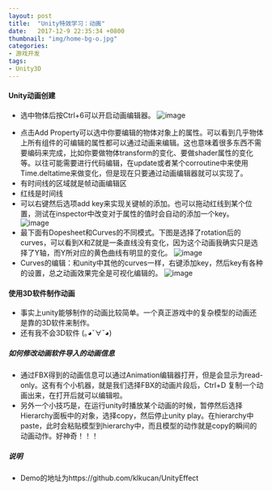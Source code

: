 ```yaml
---
layout: post
title:  "Unity特效学习：动画"
date:   2017-12-9 22:35:34 +0800
thumbnail: "img/home-bg-o.jpg"
categories: 
- 游戏开发
tags:
- Unity3D
---
```


#### Unity动画创建
- 选中物体后按Ctrl+6可以开启动画编辑器。
![image](http://imglf5.nosdn.127.net/img/Nld0N0tacnNuUGx5S01XL01RMGE2NDQ4M1Z2TlZ0TFU1b1VpaHZqb0dFR0F1TlNaeDhDSFRnPT0.jpg?imageView&thumbnail=1680x0&quality=96&stripmeta=0&type=jpg)

<!--more-->

- 点击Add Property可以选中你要编辑的物体对象上的属性。可以看到几乎物体上所有组件的可编辑的属性都可以通过动画来编辑。这也意味着很多东西不需要编码来完成，比如你要做物体transform的变化、要做shader属性的变化等。以往可能需要进行代码编辑，在update或者某个corroutine中来使用Time.deltatime来做变化，但是现在只要通过动画编辑器就可以实现了。
- 有时间线的区域就是帧动画编辑区
- 红线是时间线
- 可以右键然后选项add key来实现关键帧的添加。也可以拖动红线到某个位置，测试在inspector中改变对于属性的值时会自动的添加一个key。
![image](http://imglf3.nosdn.127.net/img/Nld0N0tacnNuUGx5S01XL01RMGE2NmdVMlVtaWFlOXlWWFZxazNsNWtYcnduRFVzdG9UVzdnPT0.jpg?imageView&thumbnail=1680x0&quality=96&stripmeta=0&type=jpg)
- 最下面有Dopesheet和Curves的不同模式。下图是选择了rotation后的curves，可以看到X和Z就是一条直线没有变化，因为这个动画我确实只是选择了Y轴，而Y所对应的黄色曲线有明显的变化。
![image](http://imglf5.nosdn.127.net/img/Nld0N0tacnNuUGx5S01XL01RMGE2NWhmK2k0NzlFeS9MMTNSclF4YjJrSkVheU4rL1ZQMWtRPT0.jpg?imageView&thumbnail=1680x0&quality=96&stripmeta=0&type=jpg)
- Curves的编辑：和unity中其他的curves一样，右键添加key，然后key有各种的设置，总之动画效果完全是可视化编辑的。
![image](http://imglf4.nosdn.127.net/img/Nld0N0tacnNuUGx5S01XL01RMGE2eEFBTWhIR0l0WXlGK3RCblNyamU3WFVnelVwVStKc3dnPT0.jpg?imageView&thumbnail=1680x0&quality=96&stripmeta=0&type=jpg)

#### 使用3D软件制作动画
- 事实上unity能够制作的动画比较简单。一个真正游戏中的复杂模型的动画还是靠的3D软件来制作。
- 还有我不会3D软件 (｡◕ˇ∀ˇ◕)

##### 如何修改动画软件导入的动画信息
- 通过FBX得到的动画信息可以通过Animation编辑器打开，但是会显示为read-only。这有有个小机器，就是我们选择FBX的动画片段后，Ctrl+D 复制一个动画出来，在打开后就可以编辑啦。
- 另外一个小技巧是，在运行unity时播放某个动画的时候，暂停然后选择Hierarchy面板中的对象，选择copy，然后停止unity play。在hierarchy中paste，此时会粘贴模型到hierarchy中，而且模型的动作就是copy的瞬间的动画动作。好神奇！！！

##### 说明
- Demo的地址为https://github.com/klkucan/UnityEffect